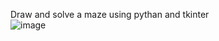 Draw and solve a maze using pythan and tkinter  
![image](https://github.com/user-attachments/assets/4d0ac5e7-4b18-49f1-a0a9-3b47cad73f8b)
